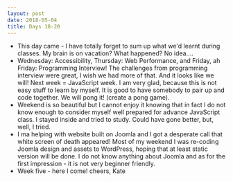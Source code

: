 ```yaml
---
layout: post
date: 2018-05-04
title: Days 18-20
---
```


* This day came - I have totally forget to sum up what we'd learnt during classes. My brain is on vacation? What happened? No idea....
* Wednesday: Accessibility, Thursday: Web Performance, and Friday, ah Friday: Programming Interview! The challenges from programming interview were great, I wish we had more of that. And it looks like we will! Next week = JavaScript week. I am very glad, because this is not easy stuff to learn by myself. It is good to have somebody to pair up and code together. We will pong it! (create a pong game).
* Weekend is so beautiful but I cannot enjoy it knowing that in fact I do not know enough to consider myself well prepared for advance JavaScript class. I stayed inside and tried to study. Could have gone better, but, well, I tried.
* I ma helping with website built on Joomla and I got a desperate call that white screen of death appeared! Most of my weekend I was re-coding Joomla design and assets to WordPress, hoping that at least static version will be done.  I do not know anything about Joomla and as for the first impression - it is not very beginner friendly.
* Week five - here I come!
cheers,
Kate
